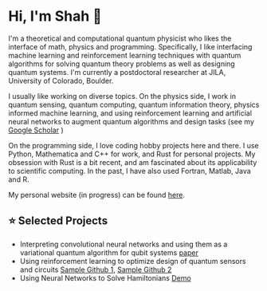 #  Hi, I'm Shah 👋

I'm a theoretical and computational quantum physicist who likes the interface of math, physics and programming. Specifically, I like interfacing machine learning and reinforcement learning techniques with quantum algorithms for solving quantum theory problems as well as designing quantum systems. I'm currently a postdoctoral researcher at JILA, University of Colorado, Boulder.

I usually like working on diverse topics. On the physics side, I work in quantum sensing, quantum computing, quantum information theory, physics informed machine learning, and using reinforcement learning and artificial neural networks to augment quantum algorithms and design tasks (see my [Google Scholar](https://scholar.google.com/citations?hl=en&user=dpsqpvYAAAAJ) ) 

On the programming side, I love coding hobby projects here and there. I use Python, Mathematica and C++ for work, and Rust for personal projects. My obsession with Rust is a bit recent, and am fascinated about its applicability to scientific computing. In the past, I have also used Fortran, Matlab, Java and R.

My personal website (in progress) can be found [here](https://rootware.gihtub.io/).

## ⭐ Selected Projects
- Interpreting convolutional neural networks and using them as a variational quantum algorithm for qubit systems [paper](https://arxiv.org/abs/2210.00692)
- Using reinforcement learning to optimize design of quantum sensors and circuits [Sample Github 1](https://github.com/rootware/lattice_evolution),  [Sample Github 2](https://github.com/rootware/BayesianData)
- Using Neural Networks to Solve Hamiltonians [Demo](https://github.com/rootware/RBM-for-Quantum-Spin-Hamiltonians)

<!--
**rootware/rootware** is a ✨ _special_ ✨ repository because its `README.md` (this file) appears on your GitHub profile.

Here are some ideas to get you started:

- 🔭 I’m currently working on ...
- 🌱 I’m currently learning ...
- 👯 I’m looking to collaborate on ...
- 🤔 I’m looking for help with ...
- 💬 Ask me about ...
- 📫 How to reach me: ...
- 😄 Pronouns: ...
- ⚡ Fun fact: ...
-->
